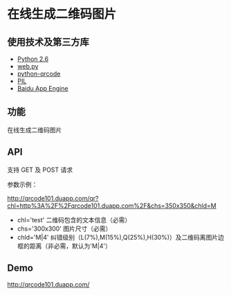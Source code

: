 # 在线生成二维码图片

## 使用技术及第三方库

* [Python 2.6](http://www.python.org/)
* [web.py]( http://webpy.org/)
* [python-qrcode](https://github.com/lincolnloop/python-qrcode)
* [PIL](http://www.pythonware.com/products/pil/index.htm)
* [Baidu App Engine](http://developer.baidu.com/)

## 功能

在线生成二维码图片

## API

支持 GET 及 POST 请求

参数示例：

<http://qrcode101.duapp.com/qr?chl=http%3A%2F%2Fqrcode101.duapp.com%2F&chs=350x350&chld=M>

* chl='test' 二维码包含的文本信息（必需）
* chs='300x300' 图片尺寸（必需）
* chld='M|4' 纠错级别（L(7%),M(15%),Q(25%),H(30%)）及二维码离图片边框的距离（非必需，默认为'M|4'）

## Demo

<http://qrcode101.duapp.com/>

